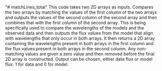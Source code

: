 "# matchLines_total" 
 This code takes two 2D arrays as inputs. Compares the two arrays by matching the
    values of the first column of the two arrays and outputs the values of the 
    second column of the second array and then combines that with the first 
    column of the second array. This is being specifically used to compare the
    wavelengths of the models and the observed data and then outputs the flux 
    values from the model that align with wavelengths that only occur in both 
    arrays. It then returns a 2D array containing the wavelengths present in 
    both arrays in the first column and the flux values present in both arrays
    in the second column. Any non-matching values are given a zero value and 
    then removed before the final 2D array is constructed. Output can be 
    chosen, either data flux or model flux. 1 for data and 0 for model.
